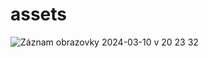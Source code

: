 # assets
![Záznam obrazovky 2024-03-10 v 20 23 32](https://github.com/terka-codes/assets/assets/107133029/32685ead-3bf8-42ff-ab34-c0d1223eacc7)
